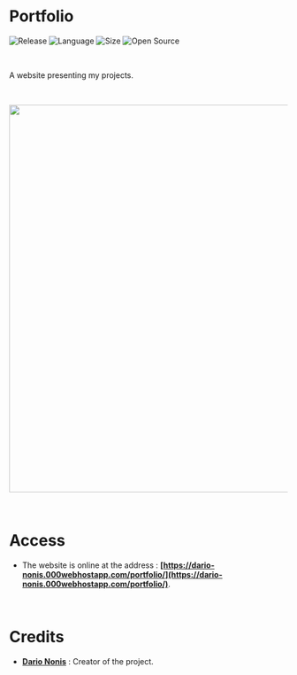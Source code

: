 # Portfolio

![Release](https://img.shields.io/badge/Release-1.0-blueviolet)
![Language](https://img.shields.io/badge/Language-JavaScript-ffcc14)
![Size](https://img.shields.io/badge/Size-135Mo-f12222)
![Open Source](https://badges.frapsoft.com/os/v2/open-source.svg?v=103)

<br/>

A website presenting my projects.

<br/>

<p align="center">
	<img src="https://cdn.discordapp.com/attachments/923160844664188939/1020421323677249618/Portfolio.png?width=1202&height=676" width="700">
</p>

<br/>

# Access

* The website is online at the address : **[https://dario-nonis.000webhostapp.com/portfolio/](https://dario-nonis.000webhostapp.com/portfolio/)**.

<br/>

# Credits

* [**Dario Nonis**](https://github.com/DarioNonis) : Creator of the project.
